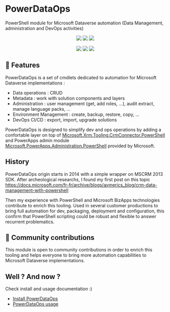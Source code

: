# PowerDataOps

PowerShell module for Microsoft Dataverse automation (Data Management, administration and DevOps activities)


<p align="center">
    <a href="#repolicense" alt="Repository License">
        <img src="https://img.shields.io/github/license/AymericM78/PowerDataOps?color=yellow&label=License" /></a>
    <a href="#openissues" alt="Open Issues">
        <img src="https://img.shields.io/github/issues-raw/AymericM78/PowerDataOps?label=Open%20Issues" /></a>
    <a href="#openpr" alt="Open Pull Requests">
        <img src="https://img.shields.io/github/issues-pr-raw/AymericM78/PowerDataOps?label=Open%20Pull%20Requests" /></a>
</p>

<p align="center">
    <a href="#watchers" alt="Watchers">
        <img src="https://img.shields.io/github/watchers/AymericM78/PowerDataOps?style=social" /></a>
    <a href="#forks" alt="Forks">
        <img src="https://img.shields.io/github/forks/AymericM78/PowerDataOps?style=social" /></a>
    <a href="#stars" alt="Stars">
        <img src="https://img.shields.io/github/stars/AymericM78/PowerDataOps?style=social" /></a>
</p>

## 🚀 Features

PowerDataOps is a set of cmdlets dedicated to automation for Microsoft Dataverse implementations :
 - Data operations : CRUD
 - Metadata : work with solution components and layers
 - Administration : user management (get, add roles, ...), audit extract, manage language packs, ...
 - Environment Management : create, backup, restore, copy,  ...
 - DevOps CI/CD : export, import, upgrade solutions

PowerDataOps is designed to simplify dev and ops operations by adding a confortable layer on top of [Microsoft.Xrm.Tooling.CrmConnector.PowerShell](https://docs.microsoft.com/en-us/powershell/module/microsoft.xrm.tooling.crmconnector.powershell/?view=pa-ps-latest) and PowerApps admin module [Microsoft.PowerApps.Administration.PowerShell](https://docs.microsoft.com/en-us/power-platform/admin/powerapps-powershell#power-apps-cmdlets-for-administrators) provided by Microsoft.

## History

PowerDataOps origin starts in 2014 with a simple wrapper on MSCRM 2013 SDK.
After archeological researchs, I found my first post on this topic
https://docs.microsoft.com/fr-fr/archive/blogs/aymerics_blog/crm-data-management-with-powershell

Then my experience with PowerShell and Microsoft BizApps technologies contribute to enrich this tooling.
Used in several customer productions to bring full automation for dev, packaging, deployment and configuration, this confirm that PowerShell scripting could be robust and flexible to answer recurrent problematics.

## 👐 Community contributions

This module is open to community contributions in order to enrich this tooling and helps everyone to bring more automation capabilities to Microsoft Dataverse implementations.

## Well ? And now ?

Check install and usage documentation :)
 - [Install PowerDataOps](https://github.com/AymericM78/PowerDataOps/blob/main/documentation/install.md)
 - [PowerDataOps usage](https://github.com/AymericM78/PowerDataOps/blob/main/documentation/usage.md)
